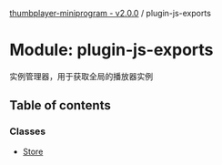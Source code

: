 [thumbplayer-miniprogram - v2.0.0](../README.md) / plugin-js-exports

# Module: plugin-js-exports

实例管理器，用于获取全局的播放器实例

## Table of contents

### Classes

- [Store](../classes/plugin_js_exports.Store.md)

